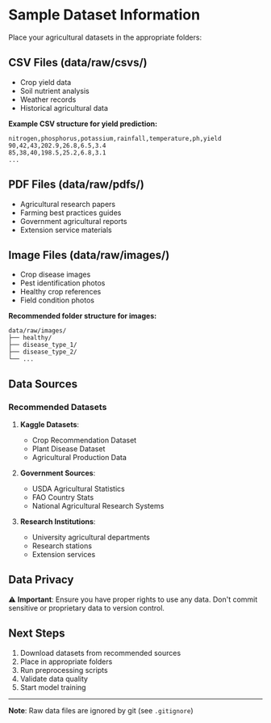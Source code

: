 # Sample Dataset Information

Place your agricultural datasets in the appropriate folders:

## CSV Files (data/raw/csvs/)
- Crop yield data
- Soil nutrient analysis
- Weather records
- Historical agricultural data

**Example CSV structure for yield prediction:**
```
nitrogen,phosphorus,potassium,rainfall,temperature,ph,yield
90,42,43,202.9,26.8,6.5,3.4
85,38,40,198.5,25.2,6.8,3.1
...
```

## PDF Files (data/raw/pdfs/)
- Agricultural research papers
- Farming best practices guides
- Government agricultural reports
- Extension service materials

## Image Files (data/raw/images/)
- Crop disease images
- Pest identification photos
- Healthy crop references
- Field condition photos

**Recommended folder structure for images:**
```
data/raw/images/
├── healthy/
├── disease_type_1/
├── disease_type_2/
└── ...
```

## Data Sources

### Recommended Datasets
1. **Kaggle Datasets**:
   - Crop Recommendation Dataset
   - Plant Disease Dataset
   - Agricultural Production Data

2. **Government Sources**:
   - USDA Agricultural Statistics
   - FAO Country Stats
   - National Agricultural Research Systems

3. **Research Institutions**:
   - University agricultural departments
   - Research stations
   - Extension services

## Data Privacy

⚠️ **Important**: Ensure you have proper rights to use any data. Don't commit sensitive or proprietary data to version control.

## Next Steps

1. Download datasets from recommended sources
2. Place in appropriate folders
3. Run preprocessing scripts
4. Validate data quality
5. Start model training

---

**Note**: Raw data files are ignored by git (see `.gitignore`)
